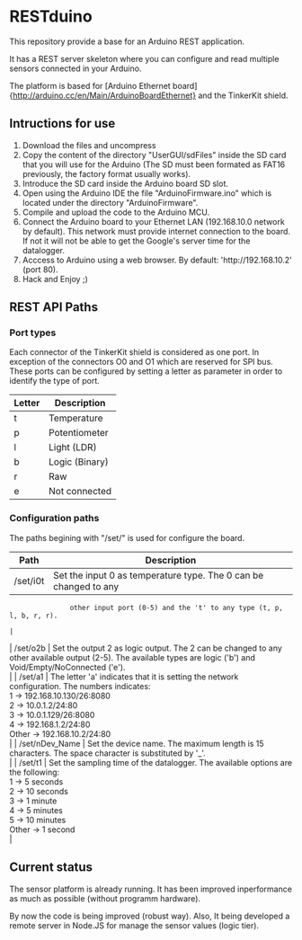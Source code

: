 <h1>RESTduino</h1>
This repository provide a base for an Arduino REST application.

It has a REST server skeleton where you can configure and read multiple sensors connected in your Arduino.

The platform is based for [Arduino Ethernet board]{http://arduino.cc/en/Main/ArduinoBoardEthernet} and the TinkerKit shield.

<h2>Intructions for use</h2>
<ol>
	<li>Download the files and uncompress</li>
	<li>
		Copy the content of the directory "UserGUI/sdFiles" inside
		the SD card that you will use for the Arduino (The SD must been
		formated as FAT16 previously, the factory format usually works).
	</li>
	<li>
		Introduce the SD card inside the Arduino board SD slot.
	</li>
	<li>
		Open using the Arduino IDE the file "ArduinoFirmware.ino" which is
		located under the directory "ArduinoFirmware".
	</li>
	<li>
		Compile and upload the code to the Arduino MCU.
	</li>
	<li>
		Connect the Arduino board to your Ethernet LAN (192.168.10.0 network
		by default). This network must provide internet connection to the board.
		If not it will not be able to get the Google's server time for the
		datalogger.
	</li>
	<li>
		Acccess to Arduino using a web browser. By default: 'http://192.168.10.2'
		(port 80).
	</li>
	<li>
		Hack and Enjoy ;)
	</li>
</ol>

<h2>REST API Paths</h2>
<h3>Port types</h3>
Each connector of the TinkerKit shield is considered as one port. In exception of the
 connectors O0 and O1 which are reserved for SPI bus. These ports can be configured
 by setting a letter as parameter in order to identify the type of port.

| Letter |  Description  |
|--------|---------------|
|   t    |  Temperature  | 
|   p    | Potentiometer |
|   l    |  Light (LDR)  |
|   b    | Logic (Binary)|
|   r    |      Raw      |
|   e    | Not connected |

<h3>Configuration paths</h3>

The paths begining with "/set/" is used for configure the board.

|     Path       |                             Description                            |
|----------------|--------------------------------------------------------------------|
| /set/i0t       | Set the input 0 as temperature type. The 0 can be changed to any   
                   other input port (0-5) and the 't' to any type (t, p, l, b, r, r). 
                                                                                      |
| /set/o2b       | Set the output 2 as logic output. The 2 can be changed to any other 
                   available output (2-5). The available types are logic ('b') and    
                   Void/Empty/NoConnected ('e').                                       
                                                                                      |
| /set/a1        | The letter 'a' indicates that it is setting the network             
                   configuration. The numbers indicates:                               
                   1 -> 192.168.10.130/26:8080                                         
                   2 -> 10.0.1.2/24:80                                                 
                   3 -> 10.0.1.129/26:8080                                             
                   4 -> 192.168.1.2/24:80                                              
                   Other -> 192.168.10.2/24:80                                         
                                                                                      |
| /set/nDev_Name | Set the device name. The maximum length is 15 characters. The space 
                   character is substituted by '_'.                                    
                                                                                      |
| /set/t1        | Set the sampling time of the datalogger. The available options are 
                   the following:                                                     
                   1 -> 5 seconds                                                     
                   2 -> 10 seconds                                                    
                   3 -> 1 minute                                                      
                   4 -> 5 minutes                                                     
                   5 -> 10 minutes                                                    
                   Other -> 1 second                                                  
                                                                                      |



<h2>Current status</h2>
The sensor platform is already running. It has been improved inperformance as much as possible
(without programm hardware).

By now the code is being improved (robust way). Also, It being developed a remote server in Node.JS for
manage the sensor values (logic tier).



